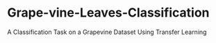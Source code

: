 # Grape-vine-Leaves-Classification
A Classification Task on a Grapevine Dataset Using Transfer Learning
